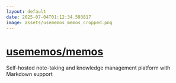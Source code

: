 ```yaml
---
layout: default
date: 2025-07-04T01:12:34.593817
image: assets/usememos_memos_cropped.png
---
```


# [usememos/memos](https://github.com/usememos/memos)

Self-hosted note-taking and knowledge management platform with Markdown support
